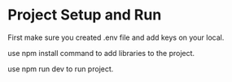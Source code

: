 # Project Setup and Run

First make sure you created .env file and add keys on your local.

use npm install command to add libraries to the project.

use npm run dev to run project.